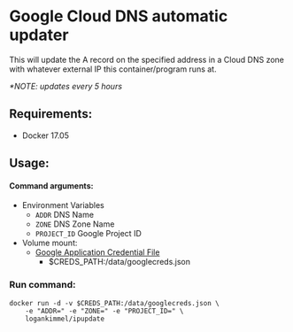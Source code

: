 # Google Cloud DNS automatic updater
This will update the A record on the specified address in a Cloud DNS zone with
whatever external IP this container/program runs at.

_*NOTE: updates every 5 hours_

## Requirements:
* Docker 17.05

## Usage:
#### Command arguments:
* Environment Variables
  * `ADDR` DNS Name
  * `ZONE` DNS Zone Name
  * `PROJECT_ID` Google Project ID
* Volume mount:
  * [Google Application Credential File](https://developers.google.com/identity/protocols/application-default-credentials)
    * $CREDS_PATH:/data/googlecreds.json

### Run command:
```
docker run -d -v $CREDS_PATH:/data/googlecreds.json \
    -e "ADDR=" -e "ZONE=" -e "PROJECT_ID=" \
    logankimmel/ipupdate
```
